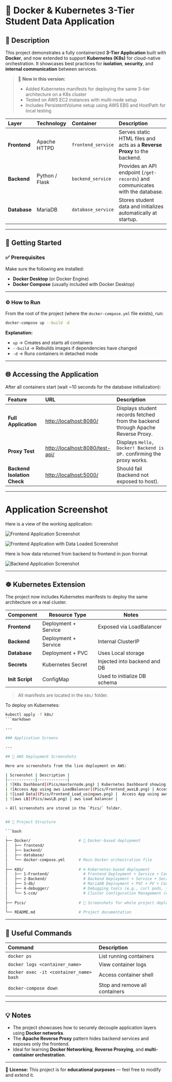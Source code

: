 # 🐳 Docker & Kubernetes 3-Tier Student Data Application

## 📘 Description

This project demonstrates a fully containerized **3-Tier Application** built with **Docker**, and now extended to support **Kubernetes (K8s)** for cloud-native orchestration. It showcases best practices for **isolation**, **security**, and **internal communication** between services.

> 🔔 **New in this version:**  
> - Added Kubernetes manifests for deploying the same 3-tier architecture on a K8s cluster  
> - Tested on AWS EC2 instances with multi-node setup  
> - Includes PersistentVolume setup using AWS EBS and HostPath for local testing

| Layer | Technology | Container | Description |
|:------|:------------|:-----------|:-------------|
| **Frontend** | Apache HTTPD | `frontend_service` | Serves static HTML files and acts as a **Reverse Proxy** to the backend. |
| **Backend** | Python / Flask | `backend_service` | Provides an API endpoint (`/get-records`) and communicates with the database. |
| **Database** | MariaDB | `database_service` | Stores student data and initializes automatically at startup. |

---

## 🚀 Getting Started

### ✅ Prerequisites

Make sure the following are installed:

- **Docker Desktop** (or Docker Engine)  
- **Docker Compose** (usually included with Docker Desktop)

---

### ⚙️ How to Run

From the root of the project (where the `docker-compose.yml` file exists), run:

```bash
docker-compose up --build -d
````

**Explanation:**

* `up` → Creates and starts all containers
* `--build` → Rebuilds images if dependencies have changed
* `-d` → Runs containers in detached mode

---

## 🌐 Accessing the Application

After all containers start (wait ~10 seconds for the database initialization):

| Feature                     | URL                                                                | Description                                                                     |
| :-------------------------- | :----------------------------------------------------------------- | :------------------------------------------------------------------------------ |
| **Full Application**        | [http://localhost:8080/](http://localhost:8080/)                   | Displays student records fetched from the backend through Apache Reverse Proxy. |
| **Proxy Test**              | [http://localhost:8080/test-api/](http://localhost:8080/test-api/) | Displays `Hello, Docker! Backend is UP.` confirming the proxy works.            |
| **Backend Isolation Check** | [http://localhost:5000/](http://localhost:5000/)                   | Should fail (backend not exposed to host).                                      |

---
# Application Screenshot

Here is a view of the working application:

![Frontend Application Screenshot](Pics/Frontend.png)

![Frontend Application with Data Loaded Screenshot](Pics/Frontend-Loaddata.png)

Here is how data returned from backend to frontend in json frormat 

![Backend Application Screenshot](Pics/backend-jsondata.png)


---

## ☸️ Kubernetes Extension

The project now includes Kubernetes manifests to deploy the same architecture on a real cluster.

| Component     | Resource Type        | Notes |
|---------------|----------------------|-------|
| **Frontend**  | Deployment + Service | Exposed via LoadBalancer |
| **Backend**   | Deployment + Service | Internal ClusterIP |
| **Database**  | Deployment + PVC     | Uses Local storage |
| **Secrets**   | Kubernetes Secret    | Injected into backend and DB |
| **Init Script** | ConfigMap          | Used to initialize DB schema |


> All manifests are located in the `k8s/` folder.

To deploy on Kubernetes:

```bash
kubectl apply -f k8s/
```markdown

---

### Application Screens

---

## 📸 AWS Deployment Screenshots

Here are screenshots from the live deployment on AWS:

| Screenshot | Description |
|------------|-------------|
| ![K8s Dashboard](Pics/masternode.png) | Kubernetes Dashboard showing Cluster |
| ![Access App using aws LoadBalancer](Pics/Frontend_awsLB.png) | Access App using aws LoadBalancer |
| ![Load Data](Pics/Frontend_Load_usingaws.png) |  Access App using aws LoadBalancer |
| ![aws LB](Pics/awsLB.png) | aws Load balancer |

> All screenshots are stored in the `Pics/` folder.


## 🧱 Project Structure

```bash
.
├── Docker/                     # 🐳 Docker-based deployment
│   ├── frontend/
│   ├── backend/
│   ├── database/
│   └── docker-compose.yml      # Main Docker orchestration file
│
├── K8S/                        # ☸️ Kubernetes-based deployment
│   ├── 1-Frontend/               # Frontend Deployment + Service + Configs
│   ├── 2-Backend/                # Backend Deployment + Service + Secrets
│   ├── 3-db/                     # MariaDB Deployment + PVC + PV + ConfigMap
│   ├── 4-debugger/               # Debugging tools (e.g., curl pods, test configs)
│   └── 5-ccm/                    # Cluster Configuration Management (e.g., StorageClass, RBAC)
│
├── Pics/                       # 📸 Screenshots for whole project deployment
│   
└── README.md                   # Project documentation

```

---

## 🧰 Useful Commands

| Command                                 | Description                    |
| :-------------------------------------- | :----------------------------- |
| `docker ps`                             | List running containers        |
| `docker logs <container_name>`          | View container logs            |
| `docker exec -it <container_name> bash` | Access container shell         |
| `docker-compose down`                   | Stop and remove all containers |

---

## 💡 Notes

* The project showcases how to securely decouple application layers using **Docker networks**.
* The **Apache Reverse Proxy** pattern hides backend services and exposes only the frontend.
* Ideal for learning **Docker Networking**, **Reverse Proxying**, and **multi-container orchestration**.

---

📜 **License:**
This project is for **educational purposes** — feel free to modify and extend it.

```

